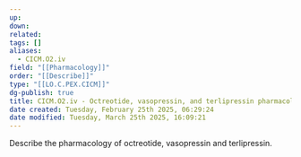 ```yaml
---
up: 
down: 
related: 
tags: []
aliases:
  - CICM.O2.iv
field: "[[Pharmacology]]"
order: "[[Describe]]"
type: "[[LO.C.PEX.CICM]]"
dg-publish: true
title: CICM.O2.iv - Octreotide, vasopressin, and terlipressin pharmacology
date created: Tuesday, February 25th 2025, 06:29:24
date modified: Tuesday, March 25th 2025, 16:09:21
---
```


Describe the pharmacology of octreotide, vasopressin and terlipressin.
